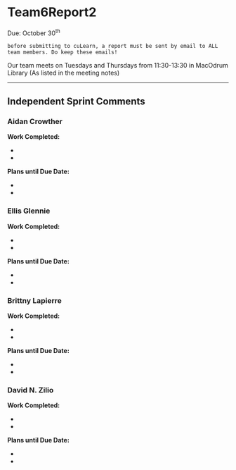 # Team6Report2

Due: October 30<sup>th</sup>

    before submitting to cuLearn, a report must be sent by email to ALL team members. Do keep these emails!

Our team meets on Tuesdays and Thursdays from 11:30-13:30 in MacOdrum Library (As listed in the meeting notes)

---

## Independent Sprint Comments

### Aidan Crowther
__Work Completed:__

*
*

__Plans until Due Date:__

*
*

### Ellis Glennie
__Work Completed:__

*
*

__Plans until Due Date:__

*
*

### Brittny Lapierre
__Work Completed:__

*
*

__Plans until Due Date:__

*
*

### David N. Zilio
__Work Completed:__

*
*


__Plans until Due Date:__

*
*




